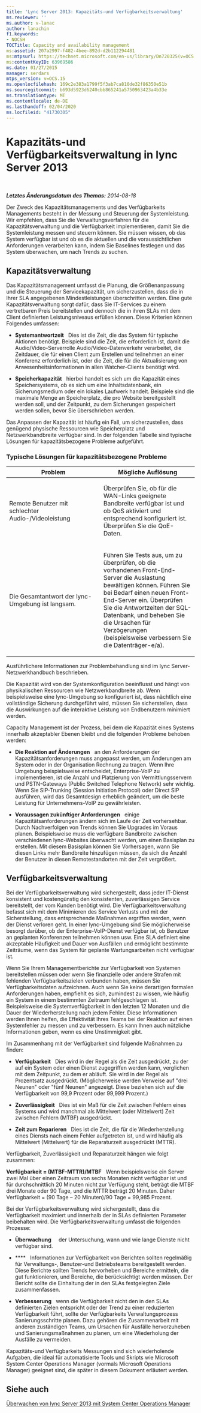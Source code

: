 ```yaml
---
title: 'Lync Server 2013: Kapazitäts-und Verfügbarkeitsverwaltung'
ms.reviewer: ''
ms.author: v-lanac
author: lanachin
f1.keywords:
- NOCSH
TOCTitle: Capacity and availability management
ms:assetid: 207a2997-f482-4bee-892d-d2b112294481
ms:mtpsurl: https://technet.microsoft.com/en-us/library/Dn720325(v=OCS.15)
ms:contentKeyID: 63969586
ms.date: 01/27/2015
manager: serdars
mtps_version: v=OCS.15
ms.openlocfilehash: 169c2e383a1799f5f3ab7ca810de32f86350e51b
ms.sourcegitcommit: b693d5923d6240cbb865241a5750963423a4b33e
ms.translationtype: MT
ms.contentlocale: de-DE
ms.lasthandoff: 02/04/2020
ms.locfileid: "41730305"
---
```

<div data-xmlns="http://www.w3.org/1999/xhtml">

<div class="topic" data-xmlns="http://www.w3.org/1999/xhtml" data-msxsl="urn:schemas-microsoft-com:xslt" data-cs="http://msdn.microsoft.com/en-us/">

<div data-asp="http://msdn2.microsoft.com/asp">

# <a name="capacity-and-availability-management-in-lync-server-2013"></a>Kapazitäts-und Verfügbarkeitsverwaltung in lync Server 2013

</div>

<div id="mainSection">

<div id="mainBody">

<span> </span>

_**Letztes Änderungsdatum des Themas:** 2014-08-18_

Der Zweck des Kapazitätsmanagements und des Verfügbarkeits Managements besteht in der Messung und Steuerung der Systemleistung. Wir empfehlen, dass Sie die Verwaltungsverfahren für die Kapazitätsverwaltung und die Verfügbarkeit implementieren, damit Sie die Systemleistung messen und steuern können. Sie müssen wissen, ob das System verfügbar ist und ob es die aktuellen und die voraussichtlichen Anforderungen verarbeiten kann, indem Sie Baselines festlegen und das System überwachen, um nach Trends zu suchen.

<div>

## <a name="capacity-management"></a>Kapazitätsverwaltung

Das Kapazitätsmanagement umfasst die Planung, die Größenanpassung und die Steuerung der Servicekapazität, um sicherzustellen, dass die in Ihrer SLA angegebenen Mindestleistungen überschritten werden. Eine gute Kapazitätsverwaltung sorgt dafür, dass Sie IT-Services zu einem vertretbaren Preis bereitstellen und dennoch die in ihren SLAs mit dem Client definierten Leistungsniveaus erfüllen können. Diese Kriterien können Folgendes umfassen:

  - **Systemantwortzeit**   Dies ist die Zeit, die das System für typische Aktionen benötigt. Beispiele sind die Zeit, die erforderlich ist, damit die Audio/Video-Serverrolle Audio/Video-Datenverkehr verarbeitet, die Zeitdauer, die für einen Client zum Erstellen und teilnehmen an einer Konferenz erforderlich ist, oder die Zeit, die für die Aktualisierung von Anwesenheitsinformationen in allen Watcher-Clients benötigt wird.

  - **Speicherkapazität**   hierbei handelt es sich um die Kapazität eines Speichersystems, ob es sich um eine Inhaltsdatenbank, ein Sicherungsmedium oder ein lokales Laufwerk handelt. Beispiele sind die maximale Menge an Speicherplatz, die pro Website bereitgestellt werden soll, und der Zeitpunkt, zu dem Sicherungen gespeichert werden sollen, bevor Sie überschrieben werden.

Das Anpassen der Kapazität ist häufig ein Fall, um sicherzustellen, dass genügend physische Ressourcen wie Speicherplatz und Netzwerkbandbreite verfügbar sind. In der folgenden Tabelle sind typische Lösungen für kapazitätsbezogene Probleme aufgeführt.

### <a name="typical-resolutions-for-capacity-related-issues"></a>Typische Lösungen für kapazitätsbezogene Probleme

<table>
<colgroup>
<col style="width: 50%" />
<col style="width: 50%" />
</colgroup>
<thead>
<tr class="header">
<th>Problem</th>
<th>Mögliche Auflösung</th>
</tr>
</thead>
<tbody>
<tr class="odd">
<td><p>Remote Benutzer mit schlechter Audio-/Videoleistung</p></td>
<td><p>Überprüfen Sie, ob für die WAN-Links geeignete Bandbreite verfügbar ist und ob QoS aktiviert und entsprechend konfiguriert ist. Überprüfen Sie die QoE-Daten.</p></td>
</tr>
<tr class="even">
<td><p>Die Gesamtantwort der lync-Umgebung ist langsam.</p></td>
<td><p>Führen Sie Tests aus, um zu überprüfen, ob die vorhandenen Front-End-Server die Auslastung bewältigen können. Führen Sie bei Bedarf einen neuen Front-End-Server ein. Überprüfen Sie die Antwortzeiten der SQL-Datenbank, und beheben Sie die Ursachen für Verzögerungen (beispielsweise verbessern Sie die Datenträger-e/a).</p></td>
</tr>
</tbody>
</table>


Ausführlichere Informationen zur Problembehandlung sind im lync Server-Netzwerkhandbuch beschrieben.

Die Kapazität wird von der Systemkonfiguration beeinflusst und hängt von physikalischen Ressourcen wie Netzwerkbandbreite ab. Wenn beispielsweise eine lync-Umgebung so konfiguriert ist, dass nächtlich eine vollständige Sicherung durchgeführt wird, müssen Sie sicherstellen, dass die Auswirkungen auf die interaktive Leistung von Endbenutzern minimiert werden.

Capacity Management ist der Prozess, bei dem die Kapazität eines Systems innerhalb akzeptabler Ebenen bleibt und die folgenden Probleme behoben werden:

  - **Die Reaktion auf Änderungen**   an den Anforderungen der Kapazitätsanforderungen muss angepasst werden, um Änderungen am System oder in der Organisation Rechnung zu tragen. Wenn Ihre Umgebung beispielsweise entscheidet, Enterprise-VoIP zu implementieren, ist die Anzahl und Platzierung von Vermittlungsservern und PSTN-Gateways (Public Switched Telephone Network) sehr wichtig. Wenn Sie SIP-Trunking (Session Initiation Protocol) oder Direct SIP ausführen, wird das Gesamtdesign erheblich geändert, um die beste Leistung für Unternehmens-VoIP zu gewährleisten.

  - **Voraussagen zukünftiger Anforderungen**   einige Kapazitätsanforderungen ändern sich im Laufe der Zeit vorhersehbar. Durch Nachverfolgen von Trends können Sie Upgrades im Voraus planen. Beispielsweise muss die verfügbare Bandbreite zwischen verschiedenen lync-Websites überwacht werden, um einen Basisplan zu erstellen. Mit diesem Basisplan können Sie Vorhersagen, wann Sie diesen Links mehr Bandbreite hinzufügen müssen, da sich die Anzahl der Benutzer in diesen Remotestandorten mit der Zeit vergrößert.

</div>

<div>

## <a name="availability-management"></a>Verfügbarkeitsverwaltung

Bei der Verfügbarkeitsverwaltung wird sichergestellt, dass jeder IT-Dienst konsistent und kostengünstig den konsistenten, zuverlässigen Service bereitstellt, der vom Kunden benötigt wird. Die Verfügbarkeitsverwaltung befasst sich mit dem Minimieren des Service Verlusts und mit der Sicherstellung, dass entsprechende Maßnahmen ergriffen werden, wenn der Dienst verloren geht. In einer lync-Umgebung sind Sie möglicherweise besorgt darüber, ob der Enterprise-VoIP-Dienst verfügbar ist, ob Benutzer an geplanten Konferenzen teilnehmen können usw. Eine SLA definiert eine akzeptable Häufigkeit und Dauer von Ausfällen und ermöglicht bestimmte Zeiträume, wenn das System für geplante Wartungsarbeiten nicht verfügbar ist.

Wenn Sie Ihrem Managementberichte zur Verfügbarkeit von Systemen bereitstellen müssen oder wenn Sie finanzielle oder andere Strafen mit fehlenden Verfügbarkeitszielen verbunden haben, müssen Sie Verfügbarkeitsdaten aufzeichnen. Auch wenn Sie keine derartigen formalen Anforderungen haben, empfiehlt es sich, zumindest zu wissen, wie häufig ein System in einem bestimmten Zeitraum fehlgeschlagen ist. Beispielsweise die Systemverfügbarkeit in den letzten 12 Monaten und die Dauer der Wiederherstellung nach jedem Fehler. Diese Informationen werden Ihnen helfen, die Effektivität Ihres Teams bei der Reaktion auf einen Systemfehler zu messen und zu verbessern. Es kann Ihnen auch nützliche Informationen geben, wenn es eine Unstimmigkeit gibt.

Im Zusammenhang mit der Verfügbarkeit sind folgende Maßnahmen zu finden:

  - **Verfügbarkeit**   Dies wird in der Regel als die Zeit ausgedrückt, zu der auf ein System oder einen Dienst zugegriffen werden kann, verglichen mit dem Zeitpunkt, zu dem er abläuft. Sie wird in der Regel als Prozentsatz ausgedrückt. (Möglicherweise werden Verweise auf "drei Neunen" oder "fünf Neunen" angezeigt. Diese beziehen sich auf die Verfügbarkeit von 99,9 Prozent oder 99,999 Prozent.)

  - **Zuverlässigkeit**   Dies ist ein Maß für die Zeit zwischen Fehlern eines Systems und wird manchmal als Mittelwert (oder Mittelwert) Zeit zwischen Fehlern (MTBF) ausgedrückt.

  - **Zeit zum Reparieren**   Dies ist die Zeit, die für die Wiederherstellung eines Diensts nach einem Fehler aufgetreten ist, und wird häufig als Mittelwert (Mittelwert) für die Reparaturzeit ausgedrückt (MTTR).

Verfügbarkeit, Zuverlässigkeit und Reparaturzeit hängen wie folgt zusammen:

**Verfügbarkeit = (MTBF-MTTR)/MTBF**   Wenn beispielsweise ein Server zwei Mal über einen Zeitraum von sechs Monaten nicht verfügbar ist und für durchschnittlich 20 Minuten nicht zur Verfügung steht, beträgt die MTBF drei Monate oder 90 Tage, und die MTTR beträgt 20 Minuten. Daher Verfügbarkeit = (90 Tage – 20 Minuten)/90 Tage = 99,985 Prozent.

Bei der Verfügbarkeitsverwaltung wird sichergestellt, dass die Verfügbarkeit maximiert und innerhalb der in SLAs definierten Parameter beibehalten wird. Die Verfügbarkeitsverwaltung umfasst die folgenden Prozesse:

  - **Überwachung**     der Untersuchung, wann und wie lange Dienste nicht verfügbar sind.

  - ****   Informationen zur Verfügbarkeit von Berichten sollten regelmäßig für Verwaltungs-, Benutzer-und Betriebsteams bereitgestellt werden. Diese Berichte sollten Trends hervorheben und Bereiche ermitteln, die gut funktionieren, und Bereiche, die berücksichtigt werden müssen. Der Bericht sollte die Einhaltung der in den SLAs festgelegten Ziele zusammenfassen.

  - **Verbesserung**   wenn die Verfügbarkeit nicht den in den SLAs definierten Zielen entspricht oder der Trend zu einer reduzierten Verfügbarkeit führt, sollte der Verfügbarkeits Verwaltungsprozess Sanierungsschritte planen. Dazu gehören die Zusammenarbeit mit anderen zuständigen Teams, um Ursachen für Ausfälle hervorzuheben und Sanierungsmaßnahmen zu planen, um eine Wiederholung der Ausfälle zu vermeiden.

Kapazitäts-und Verfügbarkeits Messungen sind sich wiederholende Aufgaben, die ideal für automatisierte Tools und Skripts wie Microsoft System Center Operations Manager (vormals Microsoft Operations Manager) geeignet sind, die später in diesem Dokument erläutert werden.

</div>

<div>

## <a name="see-also"></a>Siehe auch


[Überwachen von lync Server 2013 mit System Center Operations Manager](lync-server-2013-monitoring-lync-server-with-system-center-operations-manager.md)  
  

</div>

</div>

<span> </span>

</div>

</div>

</div>

